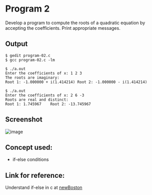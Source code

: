# Program 2
Develop a program to compute the roots of a quadratic equation by accepting the coefficients. Print appropriate messages.

## Output
```shell
$ gedit program-02.c 
$ gcc program-02.c -lm

$ ./a.out
Enter the coefficients of x: 1 2 3
The roots are imaginary:
Root 1: -1.000000 + i(1.414214)	Root 2: -1.000000 - i(1.414214)	

$ ./a.out
Enter the coefficients of x: 2 6 -3
Roots are real and distinct:
Root 1: 1.745967	Root 2: -13.745967

```

## Screenshot

![image](https://user-images.githubusercontent.com/44167922/50535745-2ae05400-0b73-11e9-9a3a-eadf2a5877a3.png)

## Concept used:

- if-else conditions

## Link for reference:

Understand if-else in c at [newBoston](https://www.youtube.com/watch?v=qZRP5hKGHrs&list=PL6gx4Cwl9DGAKIXv8Yr6nhGJ9Vlcjyymq&index=31 "Link to YouTube video")


